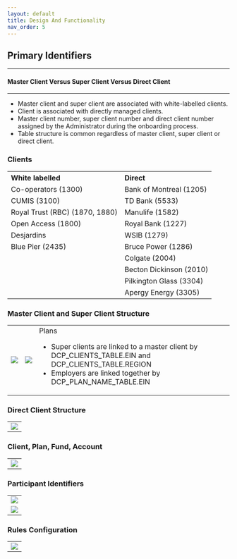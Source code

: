 ```yaml
---
layout: default
title: Design And Functionality
nav_order: 5
---
```


## Primary Identifiers
<hr class="hr-no-bottom-margin"/>

#### Master Client Versus Super Client Versus Direct Client
<hr class="hr-no-bottom-margin"/>
<ul>
  <li>Master client and super client are associated with white-labelled clients.</li>
  <li>Client is associated with directly managed clients.</li>
  <li>Master client number, super client number and direct client number assigned by the Administrator during the onboarding process.</li>
  <li>Table structure is common regardless of master client, super client or direct client.</li>
</ul>

### Clients
<table>				
<tr>
  <th align="left">White labelled</th>
  <th align="left">Direct</th>
</tr>
<tr>
  <td>Co-operators (1300)</td>
  <td>Bank of Montreal (1205)</td>
</tr>
<tr>
  <td>CUMIS (3100)</td>
  <td>TD Bank (5533)</td>
</tr>
<tr>
  <td>Royal Trust (RBC) (1870, 1880)</td>
  <td>Manulife (1582)</td>
</tr>
<tr>
  <td>Open Access (1800)</td>
  <td>Royal Bank (1227)</td>
</tr>
<tr>
  <td>Desjardins</td>
  <td>WSIB (1279)</td>
</tr>
<tr>
  <td>Blue Pier (2435)</td>
  <td>Bruce Power (1286)</td>
</tr>
<tr>
  <td></td>
  <td>Colgate (2004)</td>
</tr>
<tr>
  <td></td>
  <td>Becton Dickinson (2010)</td>
</tr>
<tr>
  <td></td>
  <td>Pilkington Glass (3304)</td>
</tr>
<tr>
  <td></td>
  <td>Apergy Energy (3305)</td>
</tr>
</table>

### Master Client and Super Client Structure

<table>
  <tr>
    <td>
      <img src="https://user-images.githubusercontent.com/20475336/178753027-822e3813-3104-47b9-8321-339b250d7801.png">
    </td>
    <td>
      <img src="https://user-images.githubusercontent.com/20475336/178753101-76806fd5-678e-47f0-b154-59ee49c6c8ca.png">
    </td>
    <td>
        Plans
      <ul>
        <li>Super clients are linked to a master client by
          DCP_CLIENTS_TABLE.EIN and
          DCP_CLIENTS_TABLE.REGION</li>
      <li>Employers are linked together by
          DCP_PLAN_NAME_TABLE.EIN</li>
      </ul>
    </td>
  </tr>
</table>

### Direct Client Structure
<table>
  <tr>
    <td>
      <img src="https://user-images.githubusercontent.com/20475336/178778364-d835c609-4a68-4b83-b525-2399f1ec709c.png">
    </td>
  </tr>
</table>

### Client, Plan, Fund, Account
<table>
  <tr>
    <td>
      <img src="https://user-images.githubusercontent.com/20475336/178778876-d64d8542-415b-4583-ae1f-d3f6b050a430.png">
    </td>
  </tr>
</table>

### Participant Identifiers
<table>
  <tr>
    <td>
      <img src="https://user-images.githubusercontent.com/20475336/178779108-33a7b8fc-c6ec-4a1f-b4cc-39facdcca214.png">
    </td>
  </tr>
  <tr>
    <td>
      <img src="https://user-images.githubusercontent.com/20475336/178779995-d16b48d7-3b4f-4899-8a12-d6acc6e9793a.png">
    </td>
  </tr>
</table>

### Rules Configuration
<table>
  <tr>
    <td>
      <img src="https://user-images.githubusercontent.com/20475336/178780956-e12ac32e-b35c-4685-922c-0368692064bd.png">
    </td>
  </tr>
</table>
